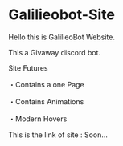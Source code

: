 # Galilieobot-Site
 
Hello this is GalilieoBot Website.

This a Givaway discord bot.

Site Futures

・Contains a one Page

・Contains Animations

・Modern Hovers


This is the link of site : Soon...
